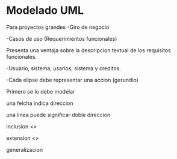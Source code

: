 # Modelado UML
Para proyectos grandes
-Giro de negocio


-Casos de uso (Requerimientos funcionales)

Presenta una ventaja sobre la descripcion textual de los requisitos funcionales.

-Usuario, sistema, usarios, sistema y creditos.

-Cada elipse debe representar una accion (gerundio)

Primero se lo debe modelar

una felcha indica direccion

una linea puede significar doble direccion

inclusion <<include>>
  
extension <<extector>>
  
generalizacion
